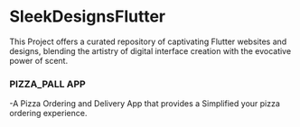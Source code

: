 # SleekDesignsFlutter
This Project offers a curated repository of captivating Flutter websites and designs, blending the artistry of digital interface creation with the evocative power of scent.

### PIZZA_PALL APP
-A Pizza Ordering and Delivery App that provides a Simplified your pizza ordering experience.